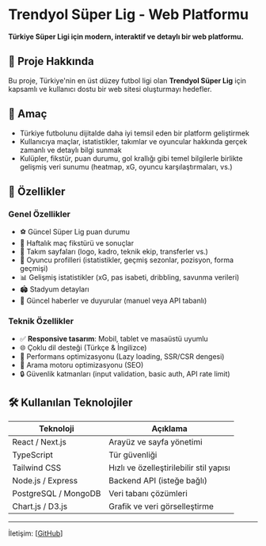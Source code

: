 # Trendyol Süper Lig - Web Platformu

**Türkiye Süper Ligi için modern, interaktif ve detaylı bir web platformu.**

## 📌 Proje Hakkında

Bu proje, Türkiye'nin en üst düzey futbol ligi olan **Trendyol Süper Lig** için kapsamlı ve kullanıcı dostu bir web sitesi oluşturmayı hedefler.

## 🎯 Amaç

- Türkiye futbolunu dijitalde daha iyi temsil eden bir platform geliştirmek  
- Kullanıcıya maçlar, istatistikler, takımlar ve oyuncular hakkında gerçek zamanlı ve detaylı bilgi sunmak  
- Kulüpler, fikstür, puan durumu, gol krallığı gibi temel bilgilerle birlikte gelişmiş veri sunumu (heatmap, xG, oyuncu karşılaştırmaları, vs.)

## 🧩 Özellikler

### Genel Özellikler
- ⚽ Güncel Süper Lig puan durumu
- 📅 Haftalık maç fikstürü ve sonuçlar
- 👕 Takım sayfaları (logo, kadro, teknik ekip, transferler vs.)
- 🧍 Oyuncu profilleri (istatistikler, geçmiş sezonlar, pozisyon, forma geçmişi)
- 📊 Gelişmiş istatistikler (xG, pas isabeti, dribbling, savunma verileri)
- 🏟️ Stadyum detayları
- 📰 Güncel haberler ve duyurular (manuel veya API tabanlı)

### Teknik Özellikler
- ✅ **Responsive tasarım**: Mobil, tablet ve masaüstü uyumlu
- 🌐 Çoklu dil desteği (Türkçe & İngilizce)
- 🚀 Performans optimizasyonu (Lazy loading, SSR/CSR dengesi)
- 🔎 Arama motoru optimizasyonu (SEO)
- 🔒 Güvenlik katmanları (input validation, basic auth, API rate limit)

## 🛠️ Kullanılan Teknolojiler

| Teknoloji | Açıklama |
|----------|----------|
| React / Next.js | Arayüz ve sayfa yönetimi |
| TypeScript | Tür güvenliği |
| Tailwind CSS | Hızlı ve özelleştirilebilir stil yapısı |
| Node.js / Express | Backend API (isteğe bağlı) |
| PostgreSQL / MongoDB | Veri tabanı çözümleri |
| Chart.js / D3.js | Grafik ve veri görselleştirme |

---

İletişim: [[GitHub](https://github.com/emircangulsu/)]
